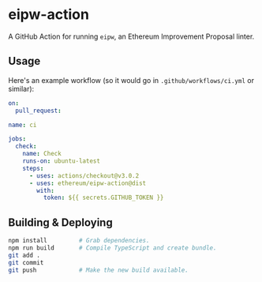 eipw-action
===========

A GitHub Action for running `eipw`, an Ethereum Improvement Proposal linter.

## Usage

Here's an example workflow (so it would go in `.github/workflows/ci.yml` or similar):

```yaml
on:
  pull_request:

name: ci

jobs:
  check:
    name: Check
    runs-on: ubuntu-latest
    steps:
      - uses: actions/checkout@v3.0.2
      - uses: ethereum/eipw-action@dist
        with:
          token: ${{ secrets.GITHUB_TOKEN }}
```

## Building & Deploying

```bash
npm install         # Grab dependencies.
npm run build       # Compile TypeScript and create bundle.
git add .
git commit
git push            # Make the new build available.
```
